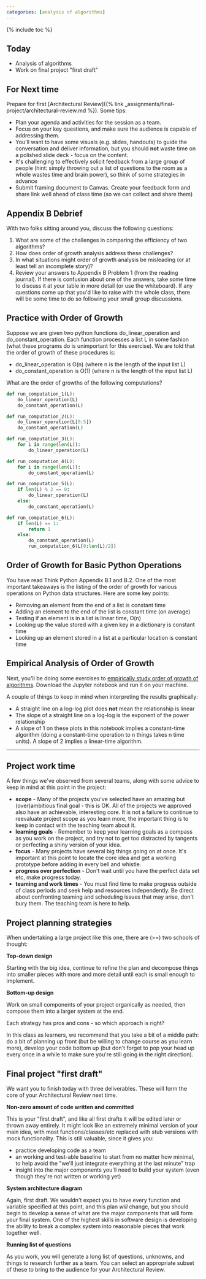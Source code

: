 ```yaml
---
categories: [analysis of algorithms]
---
```


{% include toc %}

## Today
* Analysis of algorithms
* Work on final project "first draft"

## For Next time
Prepare for first [Architectural Review]({% link _assignments/final-project/architectural-review.md %}). Some tips:

* Plan your agenda and activities for the session as a team.
* Focus on your key questions, and make sure the audience is capable of addressing them.
* You'll want to have some visuals (e.g. slides, handouts) to guide the conversation and deliver information, but you should **not** waste time on a polished slide deck - focus on the content.
* It's challenging to effectively solicit feedback from a large group of people (hint: simply throwing out a list of questions to the room as a whole wastes time and brain power), so think of some strategies in advance
 * Submit framing document to Canvas. Create your feedback form and share link well ahead of class time (so we can collect and share them)

## Appendix B Debrief
With two folks sitting around you, discuss the following questions:
1. What are some of the challenges in comparing the efficiency of two algorithms?
2. How does order of growth analysis address these challenges?
3. In what situations might order of growth analysis be misleading (or at least tell an incomplete story)?
4. Review your answers to Appendix B Problem 1 (from the reading journal).  If there is confusion about one of the answers, take some time to discuss it at your table in more detail (or use the whiteboard).
If any questions come up that you'd like to raise with the whole class, there will be some time to do so following your small group discussions.

## Practice with Order of Growth

Suppose we are given two python functions do_linear_operation and do_constant_operation.  Each function processes a list L in some fashion (what these programs do is unimportant for this exercise).  We are told that the order of growth of these procedures is:

* do_linear_operation is O(n) (where n is the length of the input list L)
* do_constant_operation is O(1) (where n is the length of the input list L)

What are the order of growths of the following computations?

``` python
def run_computation_1(L):
    do_linear_operation(L)
    do_constant_operation(L)

def run_computation_2(L):
    do_linear_operation(L[0:5])
    do_constant_operation(L)

def run_computation_3(L):
    for i in range(len(L)):
        do_linear_operation(L)

def run_computation_4(L):
    for i in range(len(L)):
        do_constant_operation(L)

def run_computation_5(L):
    if len(L) % 2 == 0:
        do_linear_operation(L)
    else:
        do_constant_operation(L)

def run_computation_6(L):
    if len(L) == 1:
        return 1
    else:
        do_constant_operation(L)
        run_computation_6(L[0:len(L)/2])
```

## Order of Growth for Basic Python Operations
You have read Think Python Appendix B.1 and B.2.  One of the most important takeaways is the listing of the order of growth for various operations on Python data structures.  Here are some key points:
* Removing an element from the end of a list is constant time
* Adding an element to the end of the list is constant time (on average)
* Testing if an element is in a list is linear time, O(n)
* Looking up the value stored with a given key in a dictionary is constant time
* Looking up an element stored in a list at a particular location is constant time

## Empirical Analysis of Order of Growth

Next, you'll be doing some exercises to [empirically study order of growth of algorithms](/notes/empirical_analysis_of_algorithms). Download the Jupyter notebook and run it on your machine.

A couple of things to keep in mind when interpreting the results graphically:
 - A straight line on a log-log plot does **not** mean the relationship is linear
 - The slope of a straight line on a log-log is the exponent of the power relationship
 - A slope of 1 on these plots in this notebook implies a constant-time algorithm (doing a constant-time operation to n things takes n time units). A slope of 2 implies a linear-time algorithm.


-----

## Project work time

A few things we've observed from several teams, along with some advice to keep in mind at this point in the project:

 - **scope** - Many of the projects you've selected have an amazing but (over)ambitious final goal - this is OK. All of the projects we approved also have an achievable, interesting core. It is not a failure to continue to reevaluate project scope as you learn more, the important thing is to keep in contact with the teaching team about it.
 - **learning goals** - Remember to keep your learning goals as a compass as you work on the project, and try not to get too distracted by tangents or perfecting a shiny version of your idea.
 - **focus** - Many projects have several big things going on at once. It's important at this point to locate the core idea and get a working prototype before adding in every bell and whistle.
 - **progress over perfection** - Don't wait until you have the perfect data set etc, make progress today.
 - **teaming and work times** - You must find time to make progress outside of class periods and seek help and resources independently. Be direct about confronting teaming and scheduling issues that may arise, don't bury them. The teaching team is here to help.


## Project planning strategies

When undertaking a large project like this one, there are (>=) two schools of thought:

**Top-down design**

Starting with the big idea, continue to refine the plan and decompose things into smaller pieces with more and more detail until each is small enough to implement.

**Bottom-up design**

Work on small components of your project organically as needed, then compose them into a larger system at the end.

Each strategy has pros and cons - so which approach is right?

In this class as learners, we recommend that you take a bit of a middle path:
do a bit of planning up front (but be willing to change course as you learn more),
develop your code bottom up (but don't forget to pop your head up every once in a while to make sure you're still going in the right direction).

## Final project "first draft"

We want you to finish today with three deliverables. These will form the core of your Architectural Review next time.

**Non-zero amount of code written and committed**

This is your "first draft", and like all first drafts it will be edited later or thrown away entirely. 
It might look like an extremely minimal version of your main idea, with most functions/classes/etc replaced with stub versions with mock functionality.
This is still valuable, since it gives you:
 - practice developing code as a team
 - an working and test-able baseline to start from no matter how minimal, to help avoid the "we'll just integrate everything at the last minute" trap
 - insight into the major components you'll need to build your system (even though they're not written or working yet)

**System architecture diagram**

Again, first draft. We wouldn't expect you to have every function and variable specified at this point, and this plan _will_ change, but you should begin to develop a sense of what are the major components that will form your final system.
One of the highest skills in software design is developing the ability to break a complex system into reasonable pieces that work together well.

**Running list of questions**

As you work, you will generate a long list of questions, unknowns, and things to research further as a team. You can select an appropriate subset of these to bring to the audience for your Architectural Review.

